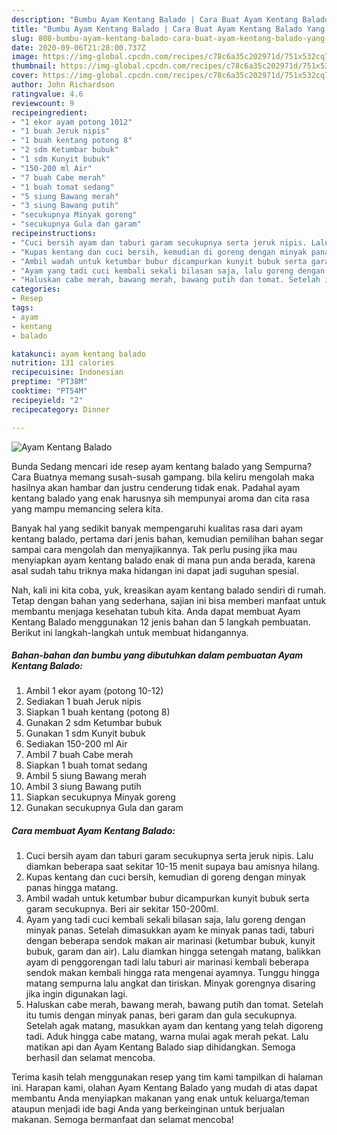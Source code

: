 ```yaml
---
description: "Bumbu Ayam Kentang Balado | Cara Buat Ayam Kentang Balado Yang Enak Dan Lezat"
title: "Bumbu Ayam Kentang Balado | Cara Buat Ayam Kentang Balado Yang Enak Dan Lezat"
slug: 808-bumbu-ayam-kentang-balado-cara-buat-ayam-kentang-balado-yang-enak-dan-lezat
date: 2020-09-06T21:28:00.737Z
image: https://img-global.cpcdn.com/recipes/c78c6a35c202971d/751x532cq70/ayam-kentang-balado-foto-resep-utama.jpg
thumbnail: https://img-global.cpcdn.com/recipes/c78c6a35c202971d/751x532cq70/ayam-kentang-balado-foto-resep-utama.jpg
cover: https://img-global.cpcdn.com/recipes/c78c6a35c202971d/751x532cq70/ayam-kentang-balado-foto-resep-utama.jpg
author: John Richardson
ratingvalue: 4.6
reviewcount: 9
recipeingredient:
- "1 ekor ayam potong 1012"
- "1 buah Jeruk nipis"
- "1 buah kentang potong 8"
- "2 sdm Ketumbar bubuk"
- "1 sdm Kunyit bubuk"
- "150-200 ml Air"
- "7 buah Cabe merah"
- "1 buah tomat sedang"
- "5 siung Bawang merah"
- "3 siung Bawang putih"
- "secukupnya Minyak goreng"
- "secukupnya Gula dan garam"
recipeinstructions:
- "Cuci bersih ayam dan taburi garam secukupnya serta jeruk nipis. Lalu diamkan beberapa saat sekitar 10-15 menit supaya bau amisnya hilang."
- "Kupas kentang dan cuci bersih, kemudian di goreng dengan minyak panas hingga matang."
- "Ambil wadah untuk ketumbar bubur dicampurkan kunyit bubuk serta garam secukupnya. Beri air sekitar 150-200ml."
- "Ayam yang tadi cuci kembali sekali bilasan saja, lalu goreng dengan minyak panas. Setelah dimasukkan ayam ke minyak panas tadi, taburi dengan beberapa sendok makan air marinasi (ketumbar bubuk, kunyit bubuk, garam dan air). Lalu diamkan hingga setengah matang, balikkan ayam di penggorengan tadi lalu taburi air marinasi kembali beberapa sendok makan kembali hingga rata mengenai ayamnya. Tunggu hingga matang sempurna lalu angkat dan tiriskan. Minyak gorengnya disaring jika ingin digunakan lagi."
- "Haluskan cabe merah, bawang merah, bawang putih dan tomat. Setelah itu tumis dengan minyak panas, beri garam dan gula secukupnya. Setelah agak matang, masukkan ayam dan kentang yang telah digoreng tadi. Aduk hingga cabe matang, warna mulai agak merah pekat. Lalu matikan api dan Ayam Kentang Balado siap dihidangkan. Semoga berhasil dan selamat mencoba."
categories:
- Resep
tags:
- ayam
- kentang
- balado

katakunci: ayam kentang balado 
nutrition: 131 calories
recipecuisine: Indonesian
preptime: "PT38M"
cooktime: "PT54M"
recipeyield: "2"
recipecategory: Dinner

---
```



![Ayam Kentang Balado](https://img-global.cpcdn.com/recipes/c78c6a35c202971d/751x532cq70/ayam-kentang-balado-foto-resep-utama.jpg)

Bunda Sedang mencari ide resep ayam kentang balado yang Sempurna? Cara Buatnya memang susah-susah gampang. bila keliru mengolah maka hasilnya akan hambar dan justru cenderung tidak enak. Padahal ayam kentang balado yang enak harusnya sih mempunyai aroma dan cita rasa yang mampu memancing selera kita.



Banyak hal yang sedikit banyak mempengaruhi kualitas rasa dari ayam kentang balado, pertama dari jenis bahan, kemudian pemilihan bahan segar sampai cara mengolah dan menyajikannya. Tak perlu pusing jika mau menyiapkan ayam kentang balado enak di mana pun anda berada, karena asal sudah tahu triknya maka hidangan ini dapat jadi suguhan spesial.


Nah, kali ini kita coba, yuk, kreasikan ayam kentang balado sendiri di rumah. Tetap dengan bahan yang sederhana, sajian ini bisa memberi manfaat untuk membantu menjaga kesehatan tubuh kita. Anda dapat membuat Ayam Kentang Balado menggunakan 12 jenis bahan dan 5 langkah pembuatan. Berikut ini langkah-langkah untuk membuat hidangannya.

<!--inarticleads1-->

##### Bahan-bahan dan bumbu yang dibutuhkan dalam pembuatan Ayam Kentang Balado:

1. Ambil 1 ekor ayam (potong 10-12)
1. Sediakan 1 buah Jeruk nipis
1. Siapkan 1 buah kentang (potong 8)
1. Gunakan 2 sdm Ketumbar bubuk
1. Gunakan 1 sdm Kunyit bubuk
1. Sediakan 150-200 ml Air
1. Ambil 7 buah Cabe merah
1. Siapkan 1 buah tomat sedang
1. Ambil 5 siung Bawang merah
1. Ambil 3 siung Bawang putih
1. Siapkan secukupnya Minyak goreng
1. Gunakan secukupnya Gula dan garam




<!--inarticleads2-->

##### Cara membuat Ayam Kentang Balado:

1. Cuci bersih ayam dan taburi garam secukupnya serta jeruk nipis. Lalu diamkan beberapa saat sekitar 10-15 menit supaya bau amisnya hilang.
1. Kupas kentang dan cuci bersih, kemudian di goreng dengan minyak panas hingga matang.
1. Ambil wadah untuk ketumbar bubur dicampurkan kunyit bubuk serta garam secukupnya. Beri air sekitar 150-200ml.
1. Ayam yang tadi cuci kembali sekali bilasan saja, lalu goreng dengan minyak panas. Setelah dimasukkan ayam ke minyak panas tadi, taburi dengan beberapa sendok makan air marinasi (ketumbar bubuk, kunyit bubuk, garam dan air). Lalu diamkan hingga setengah matang, balikkan ayam di penggorengan tadi lalu taburi air marinasi kembali beberapa sendok makan kembali hingga rata mengenai ayamnya. Tunggu hingga matang sempurna lalu angkat dan tiriskan. Minyak gorengnya disaring jika ingin digunakan lagi.
1. Haluskan cabe merah, bawang merah, bawang putih dan tomat. Setelah itu tumis dengan minyak panas, beri garam dan gula secukupnya. Setelah agak matang, masukkan ayam dan kentang yang telah digoreng tadi. Aduk hingga cabe matang, warna mulai agak merah pekat. Lalu matikan api dan Ayam Kentang Balado siap dihidangkan. Semoga berhasil dan selamat mencoba.




Terima kasih telah menggunakan resep yang tim kami tampilkan di halaman ini. Harapan kami, olahan Ayam Kentang Balado yang mudah di atas dapat membantu Anda menyiapkan makanan yang enak untuk keluarga/teman ataupun menjadi ide bagi Anda yang berkeinginan untuk berjualan makanan. Semoga bermanfaat dan selamat mencoba!
